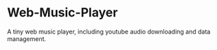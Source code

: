 # Web-Music-Player
 A tiny web music player, including youtube audio downloading and data management. 
